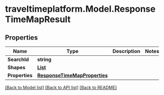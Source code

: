 # traveltimeplatform.Model.ResponseTimeMapResult
## Properties

Name | Type | Description | Notes
------------ | ------------- | ------------- | -------------
**SearchId** | **string** |  | 
**Shapes** | [**List<ResponseShape>**](ResponseShape.md) |  | 
**Properties** | [**ResponseTimeMapProperties**](ResponseTimeMapProperties.md) |  | 

[[Back to Model list]](../README.md#documentation-for-models) [[Back to API list]](../README.md#documentation-for-api-endpoints) [[Back to README]](../README.md)

